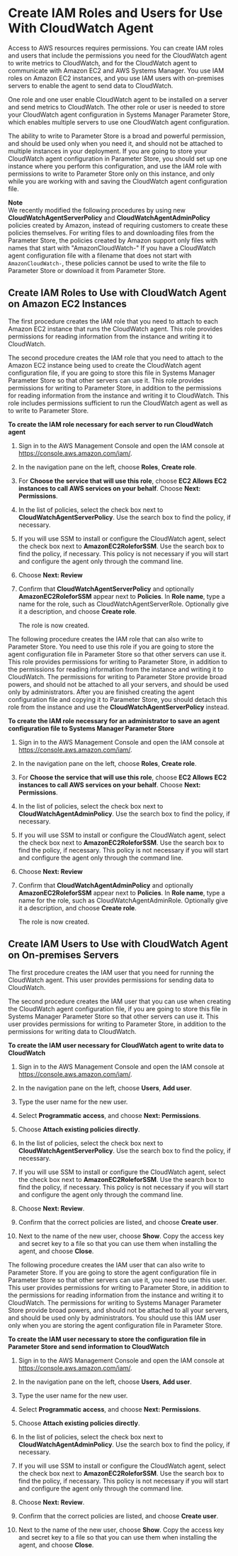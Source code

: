 # Create IAM Roles and Users for Use With CloudWatch Agent<a name="create-iam-roles-for-cloudwatch-agent"></a>

Access to AWS resources requires permissions\. You can create IAM roles and users that include the permissions you need for the CloudWatch agent to write metrics to CloudWatch, and for the CloudWatch agent to communicate with Amazon EC2 and AWS Systems Manager\. You use IAM roles on Amazon EC2 instances, and you use IAM users with on\-premises servers to enable the agent to send data to CloudWatch\.

One role and one user enable CloudWatch agent to be installed on a server and send metrics to CloudWatch\. The other role or user is needed to store your CloudWatch agent configuration in Systems Manager Parameter Store, which enables multiple servers to use one CloudWatch agent configuration\.

The ability to write to Parameter Store is a broad and powerful permission, and should be used only when you need it, and should not be attached to multiple instances in your deployment\. If you are going to store your CloudWatch agent configuration in Parameter Store, you should set up one instance where you perform this configuration, and use the IAM role with permissions to write to Parameter Store only on this instance, and only while you are working with and saving the CloudWatch agent configuration file\.

**Note**  
We recently modified the following procedures by using new **CloudWatchAgentServerPolicy** and **CloudWatchAgentAdminPolicy** policies created by Amazon, instead of requiring customers to create these policies themselves\. For writing files to and downloading files from the Parameter Store, the policies created by Amazon support only files with names that start with "AmazonCloudWatch\-" If you have a CloudWatch agent configuration file with a filename that does not start with `AmazonCloudWatch-`, these policies cannot be used to write the file to Parameter Store or download it from Parameter Store\.

## Create IAM Roles to Use with CloudWatch Agent on Amazon EC2 Instances<a name="create-iam-roles-for-cloudwatch-agent-roles"></a>

The first procedure creates the IAM role that you need to attach to each Amazon EC2 instance that runs the CloudWatch agent\. This role provides permissions for reading information from the instance and writing it to CloudWatch\.

The second procedure creates the IAM role that you need to attach to the Amazon EC2 instance being used to create the CloudWatch agent configuration file, if you are going to store this file in Systems Manager Parameter Store so that other servers can use it\. This role provides permissions for writing to Parameter Store, in addition to the permissions for reading information from the instance and writing it to CloudWatch\. This role includes permissions sufficient to run the CloudWatch agent as well as to write to Parameter Store\.

**To create the IAM role necessary for each server to run CloudWatch agent**

1. Sign in to the AWS Management Console and open the IAM console at [https://console\.aws\.amazon\.com/iam/](https://console.aws.amazon.com/iam/)\.

1. In the navigation pane on the left, choose **Roles**, **Create role**\. 

1. For **Choose the service that will use this role**, choose ****EC2** Allows EC2 instances to call AWS services on your behalf**\. Choose **Next: Permissions**\.

1. In the list of policies, select the check box next to **CloudWatchAgentServerPolicy**\. Use the search box to find the policy, if necessary\. 

1. If you will use SSM to install or configure the CloudWatch agent, select the check box next to **AmazonEC2RoleforSSM**\. Use the search box to find the policy, if necessary\. This policy is not necessary if you will start and configure the agent only through the command line\.

1. Choose **Next: Review**

1. Confirm that **CloudWatchAgentServerPolicy** and optionally **AmazonEC2RoleforSSM** appear next to **Policies**\. In **Role name**, type a name for the role, such as CloudWatchAgentServerRole\. Optionally give it a description, and choose **Create role**\.

   The role is now created\.

The following procedure creates the IAM role that can also write to Parameter Store\. You need to use this role if you are going to store the agent configuration file in Parameter Store so that other servers can use it\. This role provides permissions for writing to Parameter Store, in addition to the permissions for reading information from the instance and writing it to CloudWatch\. The permissions for writing to Parameter Store provide broad powers, and should not be attached to all your servers, and should be used only by administrators\. After you are finished creating the agent configuration file and copying it to Parameter Store, you should detach this role from the instance and use the **CloudWatchAgentServerPolicy** instead\.

**To create the IAM role necessary for an administrator to save an agent configuration file to Systems Manager Parameter Store**

1. Sign in to the AWS Management Console and open the IAM console at [https://console\.aws\.amazon\.com/iam/](https://console.aws.amazon.com/iam/)\.

1. In the navigation pane on the left, choose **Roles**, **Create role**\. 

1.  For **Choose the service that will use this role**, choose ****EC2** Allows EC2 instances to call AWS services on your behalf**\. Choose **Next: Permissions**\.

1. In the list of policies, select the check box next to **CloudWatchAgentAdminPolicy**\. Use the search box to find the policy, if necessary\. 

1. If you will use SSM to install or configure the CloudWatch agent, select the check box next to **AmazonEC2RoleforSSM**\. Use the search box to find the policy, if necessary\. This policy is not necessary if you will start and configure the agent only through the command line\.

1. Choose **Next: Review**

1. Confirm that **CloudWatchAgentAdminPolicy** and optionally **AmazonEC2RoleforSSM** appear next to **Policies**\. In **Role name**, type a name for the role, such as CloudWatchAgentAdminRole\. Optionally give it a description, and choose **Create role**\.

   The role is now created\.

## Create IAM Users to Use with CloudWatch Agent on On\-premises Servers<a name="create-iam-roles-for-cloudwatch-agent-users"></a>

The first procedure creates the IAM user that you need for running the CloudWatch agent\. This user provides permissions for sending data to CloudWatch\.

The second procedure creates the IAM user that you can use when creating the CloudWatch agent configuration file, if you are going to store this file in Systems Manager Parameter Store so that other servers can use it\. This user provides permissions for writing to Parameter Store, in addition to the permissions for writing data to CloudWatch\. 

**To create the IAM user necessary for CloudWatch agent to write data to CloudWatch**

1. Sign in to the AWS Management Console and open the IAM console at [https://console\.aws\.amazon\.com/iam/](https://console.aws.amazon.com/iam/)\.

1. In the navigation pane on the left, choose **Users**, **Add user**\. 

1. Type the user name for the new user\.

1. Select **Programmatic access**, and choose **Next: Permissions**\.

1. Choose **Attach existing policies directly**\.

1. In the list of policies, select the check box next to **CloudWatchAgentServerPolicy**\. Use the search box to find the policy, if necessary\.

1. If you will use SSM to install or configure the CloudWatch agent, select the check box next to **AmazonEC2RoleforSSM**\. Use the search box to find the policy, if necessary\. This policy is not necessary if you will start and configure the agent only through the command line\.

1. Choose **Next: Review**\.

1. Confirm that the correct policies are listed, and choose **Create user**\.

1. Next to the name of the new user, choose **Show**\. Copy the access key and secret key to a file so that you can use them when installing the agent, and choose **Close**\. 

The following procedure creates the IAM user that can also write to Parameter Store\. If you are going to store the agent configuration file in Parameter Store so that other servers can use it, you need to use this user\. This user provides permissions for writing to Parameter Store, in addition to the permissions for reading information from the instance and writing it to CloudWatch\. The permissions for writing to Systems Manager Parameter Store provide broad powers, and should not be attached to all your servers, and should be used only by administrators\. You should use this IAM user only when you are storing the agent configuration file in Parameter Store\.

**To create the IAM user necessary to store the configuration file in Parameter Store and send information to CloudWatch**

1. Sign in to the AWS Management Console and open the IAM console at [https://console\.aws\.amazon\.com/iam/](https://console.aws.amazon.com/iam/)\.

1. In the navigation pane on the left, choose **Users**, **Add user**\. 

1. Type the user name for the new user\.

1. Select **Programmatic access**, and choose **Next: Permissions**\.

1. Choose **Attach existing policies directly**\.

1. In the list of policies, select the check box next to **CloudWatchAgentAdminPolicy**\. Use the search box to find the policy, if necessary\.

1. If you will use SSM to install or configure the CloudWatch agent, select the check box next to **AmazonEC2RoleforSSM**\. Use the search box to find the policy, if necessary\. This policy is not necessary if you will start and configure the agent only through the command line\.

1. Choose **Next: Review**\.

1. Confirm that the correct policies are listed, and choose **Create user**\.

1. Next to the name of the new user, choose **Show**\. Copy the access key and secret key to a file so that you can use them when installing the agent, and choose **Close**\. 